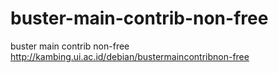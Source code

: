 # buster-main-contrib-non-free
buster main contrib non-free
http://kambing.ui.ac.id/debian/bustermaincontribnon-free
